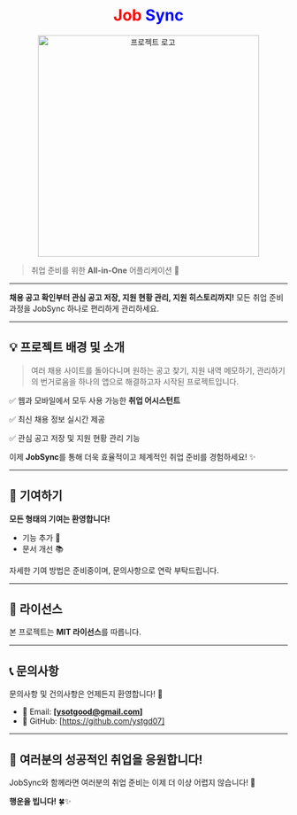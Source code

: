 <div align="center">
  <h1 style="font-size: 2em;">
    <span style="color: red; font-weight: bold;">Job</span>
    <span style="color: blue; font-weight: bold;">Sync</span>
  </h1>
</div>

<div align="center">
  <img src="https://github.com/user-attachments/assets/aa9cbc2d-f86e-49be-953e-fe500c8757dd" alt="프로젝트 로고" width="400"/>
</div>

> 취업 준비를 위한 **All-in-One** 어플리케이션 🚀

---

**채용 공고 확인부터 관심 공고 저장, 지원 현황 관리, 지원 히스토리까지!**
모든 취업 준비 과정을 JobSync 하나로 편리하게 관리하세요.

---

## 💡 프로젝트 배경 및 소개

> 여러 채용 사이트를 돌아다니며 원하는 공고 찾기, 지원 내역 메모하기, 관리하기의 번거로움을 하나의 앱으로 해결하고자 시작된 프로젝트입니다.

✅ 웹과 모바일에서 모두 사용 가능한 **취업 어시스턴트**

✅ 최신 채용 정보 실시간 제공

✅ 관심 공고 저장 및 지원 현황 관리 기능

이제 **JobSync**를 통해 더욱 효율적이고 체계적인 취업 준비를 경험하세요! ✨

---


## 🤝 기여하기

**모든 형태의 기여는 환영합니다!**

* 기능 추가 🚀
* 문서 개선 📚

자세한 기여 방법은 준비중이며, 문의사항으로 연락 부탁드립니다.

---

## 📄 라이선스

본 프로젝트는 **MIT 라이선스**를 따릅니다.

---

## 📞 문의사항

문의사항 및 건의사항은 언제든지 환영합니다! 💬

* 📧 Email: **\[ysotgood@gmail.com]**
* 🐙 GitHub: \[https://github.com/ystgd07]

---

## 🎉 여러분의 성공적인 취업을 응원합니다!

JobSync와 함께라면 여러분의 취업 준비는 이제 더 이상 어렵지 않습니다! 💪

**행운을 빕니다!** 🍀✨
